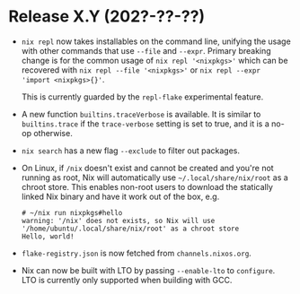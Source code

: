 # Release X.Y (202?-??-??)

* `nix repl` now takes installables on the command line, unifying the usage
  with other commands that use `--file` and `--expr`. Primary breaking change
  is for the common usage of `nix repl '<nixpkgs>'` which can be recovered with
  `nix repl --file '<nixpkgs>'` or `nix repl --expr 'import <nixpkgs>{}'`.

  This is currently guarded by the `repl-flake` experimental feature.

* A new function `builtins.traceVerbose` is available. It is similar
  to `builtins.trace` if the `trace-verbose` setting is set to true,
  and it is a no-op otherwise.

* `nix search` has a new flag `--exclude` to filter out packages.

* On Linux, if `/nix` doesn't exist and cannot be created and you're
  not running as root, Nix will automatically use
  `~/.local/share/nix/root` as a chroot store. This enables non-root
  users to download the statically linked Nix binary and have it work
  out of the box, e.g.

  ```
  # ~/nix run nixpkgs#hello
  warning: '/nix' does not exists, so Nix will use '/home/ubuntu/.local/share/nix/root' as a chroot store
  Hello, world!
  ```

* `flake-registry.json` is now fetched from `channels.nixos.org`.

* Nix can now be built with LTO by passing `--enable-lto` to `configure`.
  LTO is currently only supported when building with GCC.
